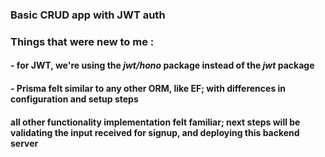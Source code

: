 ### Basic CRUD app with JWT auth

### Things that were new to me :

#### - for JWT, we're using the _jwt/hono_ package instead of the _jwt_ package

#### - Prisma felt similar to any other ORM, like EF; with differences in configuration and setup steps

#### all other functionality implementation felt familiar; next steps will be validating the input received for signup, and deploying this backend server
